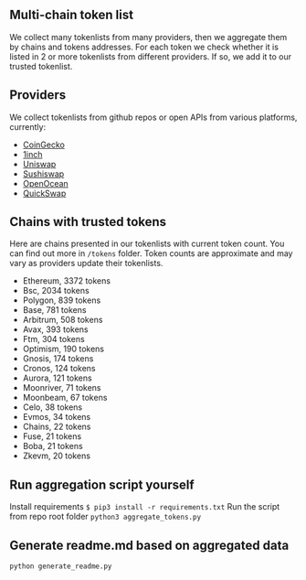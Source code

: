 
## Multi-chain token list 
We collect many tokenlists from many providers, then we aggregate them by chains and tokens addresses. 
For each token we check whether it is listed in 2 or more tokenlists from different providers. If so, 
we add it to our trusted tokenlist.

## Providers
We collect tokenlists from github repos or open APIs from various platforms, currently:
- [CoinGecko](https://www.coingecko.com/)
- [1inch](https://app.1inch.io/)
- [Uniswap](https://uniswap.org/)
- [Sushiswap](https://www.sushi.com/)
- [OpenOcean](https://openocean.finance/)
- [QuickSwap](https://quickswap.exchange/#/swap)

## Chains with trusted tokens
Here are chains presented in our tokenlists with current token count. You can find out more in `/tokens` folder.
Token counts are approximate and may vary as providers update their tokenlists.
- Ethereum, 3372 tokens
- Bsc, 2034 tokens
- Polygon, 839 tokens
- Base, 781 tokens
- Arbitrum, 508 tokens
- Avax, 393 tokens
- Ftm, 304 tokens
- Optimism, 190 tokens
- Gnosis, 174 tokens
- Cronos, 124 tokens
- Aurora, 121 tokens
- Moonriver, 71 tokens
- Moonbeam, 67 tokens
- Celo, 38 tokens
- Evmos, 34 tokens
- Chains, 22 tokens
- Fuse, 21 tokens
- Boba, 21 tokens
- Zkevm, 20 tokens

## Run aggregation script yourself
Install requirements
```$ pip3 install -r requirements.txt```
Run the script from repo root folder
```python3 aggregate_tokens.py```
## Generate readme.md based on aggregated data
```bash
python generate_readme.py
```
